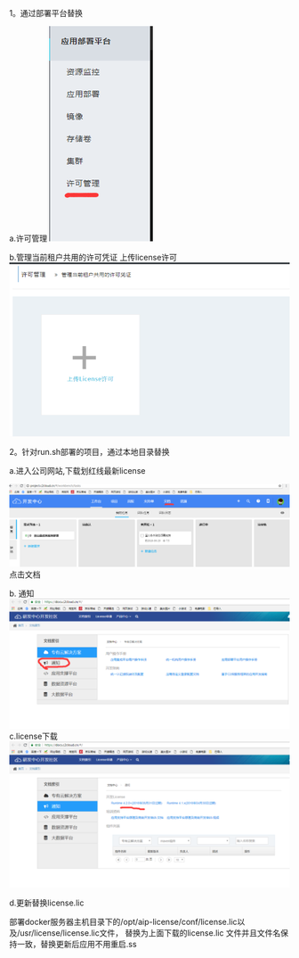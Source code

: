 1。通过部署平台替换

a.许可管理 ![](/assets/D8TWT5~MFPQQ3`{E_LKSEJF.png)

b.管理当前租户共用的许可凭证 上传license许可![](/assets/TIM图片20180702094121.png)

2。针对run.sh部署的项目，通过本地目录替换

a.进入公司网站,下载划红线最新license

![](/assets/1.png)点击文档

b. 通知![](/assets/2.png)c.license下载![](/assets/3.png)

d.更新替换license.lic

部署docker服务器主机目录下的/opt/aip-license/conf/license.lic以及/usr/license/license.lic文件， 替换为上面下载的license.lic 文件并且文件名保持一致，替换更新后应用不用重启.ss

